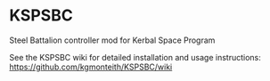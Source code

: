 # KSPSBC
Steel Battalion controller mod for Kerbal Space Program

See the KSPSBC wiki for detailed installation and usage instructions:
https://github.com/kgmonteith/KSPSBC/wiki
